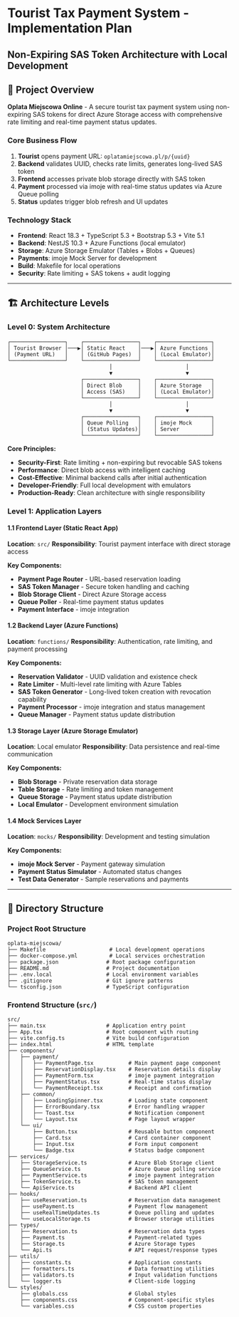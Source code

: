 # Tourist Tax Payment System - Implementation Plan
## Non-Expiring SAS Token Architecture with Local Development

## 🎯 Project Overview

**Oplata Miejscowa Online** - A secure tourist tax payment system using non-expiring SAS tokens for direct Azure Storage access with comprehensive rate limiting and real-time payment status updates.

### Core Business Flow
1. **Tourist** opens payment URL: `oplatamiejscowa.pl/p/{uuid}`
2. **Backend** validates UUID, checks rate limits, generates long-lived SAS token
3. **Frontend** accesses private blob storage directly with SAS token
4. **Payment** processed via imoje with real-time status updates via Azure Queue polling
5. **Status** updates trigger blob refresh and UI updates

### Technology Stack
- **Frontend**: React 18.3 + TypeScript 5.3 + Bootstrap 5.3 + Vite 5.1
- **Backend**: NestJS 10.3 + Azure Functions (local emulator)
- **Storage**: Azure Storage Emulator (Tables + Blobs + Queues)
- **Payments**: imoje Mock Server for development
- **Build**: Makefile for local operations
- **Security**: Rate limiting + SAS tokens + audit logging

---

## 🏗️ Architecture Levels

### Level 0: System Architecture

```
┌─────────────────┐    ┌─────────────────┐    ┌─────────────────┐
│ Tourist Browser │───▶│ Static React    │───▶│ Azure Functions │
│ (Payment URL)   │    │ (GitHub Pages)  │    │ (Local Emulator)│
└─────────────────┘    └─────────────────┘    └─────────────────┘
                                │                       │
                                ▼                       ▼
                       ┌─────────────────┐    ┌─────────────────┐
                       │ Direct Blob     │    │ Azure Storage   │
                       │ Access (SAS)    │    │ (Local Emulator)│
                       └─────────────────┘    └─────────────────┘
                                │                       │
                                ▼                       ▼
                       ┌─────────────────┐    ┌─────────────────┐
                       │ Queue Polling   │    │ imoje Mock      │
                       │ (Status Updates)│    │ Server          │
                       └─────────────────┘    └─────────────────┘
```

**Core Principles:**
- **Security-First**: Rate limiting + non-expiring but revocable SAS tokens
- **Performance**: Direct blob access with intelligent caching
- **Cost-Effective**: Minimal backend calls after initial authentication
- **Developer-Friendly**: Full local development with emulators
- **Production-Ready**: Clean architecture with single responsibility

### Level 1: Application Layers

#### 1.1 Frontend Layer (Static React App)
**Location**: `src/`
**Responsibility**: Tourist payment interface with direct storage access

**Key Components:**
- **Payment Page Router** - URL-based reservation loading
- **SAS Token Manager** - Secure token handling and caching
- **Blob Storage Client** - Direct Azure Storage access
- **Queue Poller** - Real-time payment status updates
- **Payment Interface** - imoje integration

#### 1.2 Backend Layer (Azure Functions)
**Location**: `functions/`
**Responsibility**: Authentication, rate limiting, and payment processing

**Key Components:**
- **Reservation Validator** - UUID validation and existence check
- **Rate Limiter** - Multi-level rate limiting with Azure Tables
- **SAS Token Generator** - Long-lived token creation with revocation capability
- **Payment Processor** - imoje integration and status management
- **Queue Manager** - Payment status update distribution

#### 1.3 Storage Layer (Azure Storage Emulator)
**Location**: Local emulator
**Responsibility**: Data persistence and real-time communication

**Key Components:**
- **Blob Storage** - Private reservation data storage
- **Table Storage** - Rate limiting and token management
- **Queue Storage** - Payment status update distribution
- **Local Emulator** - Development environment simulation

#### 1.4 Mock Services Layer
**Location**: `mocks/`
**Responsibility**: Development and testing simulation

**Key Components:**
- **imoje Mock Server** - Payment gateway simulation
- **Payment Status Simulator** - Automated status changes
- **Test Data Generator** - Sample reservations and payments

---

## 📁 Directory Structure

### Project Root Structure
```
oplata-miejscowa/
├── Makefile                    # Local development operations
├── docker-compose.yml          # Local services orchestration
├── package.json               # Root package configuration
├── README.md                  # Project documentation
├── .env.local                 # Local environment variables
├── .gitignore                 # Git ignore patterns
└── tsconfig.json              # TypeScript configuration
```

### Frontend Structure (`src/`)
```
src/
├── main.tsx                   # Application entry point
├── App.tsx                    # Root component with routing
├── vite.config.ts             # Vite build configuration
├── index.html                 # HTML template
├── components/
│   ├── payment/
│   │   ├── PaymentPage.tsx           # Main payment page component
│   │   ├── ReservationDisplay.tsx    # Reservation details display
│   │   ├── PaymentForm.tsx           # imoje payment integration
│   │   ├── PaymentStatus.tsx         # Real-time status display
│   │   └── PaymentReceipt.tsx        # Receipt and confirmation
│   ├── common/
│   │   ├── LoadingSpinner.tsx        # Loading state component
│   │   ├── ErrorBoundary.tsx         # Error handling wrapper
│   │   ├── Toast.tsx                 # Notification component
│   │   └── Layout.tsx                # Page layout wrapper
│   └── ui/
│       ├── Button.tsx                # Reusable button component
│       ├── Card.tsx                  # Card container component
│       ├── Input.tsx                 # Form input component
│       └── Badge.tsx                 # Status badge component
├── services/
│   ├── StorageService.ts             # Azure Blob Storage client
│   ├── QueueService.ts               # Azure Queue polling service
│   ├── PaymentService.ts             # imoje payment integration
│   ├── TokenService.ts               # SAS token management
│   └── ApiService.ts                 # Backend API client
├── hooks/
│   ├── useReservation.ts             # Reservation data management
│   ├── usePayment.ts                 # Payment flow management
│   ├── useRealTimeUpdates.ts         # Queue polling and updates
│   └── useLocalStorage.ts            # Browser storage utilities
├── types/
│   ├── Reservation.ts                # Reservation data types
│   ├── Payment.ts                    # Payment-related types
│   ├── Storage.ts                    # Azure Storage types
│   └── Api.ts                        # API request/response types
├── utils/
│   ├── constants.ts                  # Application constants
│   ├── formatters.ts                 # Data formatting utilities
│   ├── validators.ts                 # Input validation functions
│   └── logger.ts                     # Client-side logging
└── styles/
    ├── globals.css                   # Global styles
    ├── components.css                # Component-specific styles
    └── variables.css                 # CSS custom properties
```